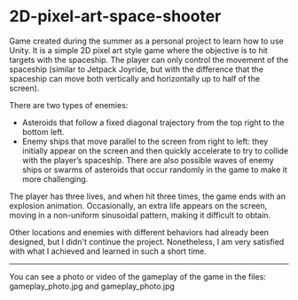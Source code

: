 # 2D-pixel-art-space-shooter
Game created during the summer as a personal project to learn how to use Unity. It is a simple 2D pixel art style game where the objective is to hit targets with the spaceship. The player can only control the movement of the spaceship (similar to Jetpack Joyride, but with the difference that the spaceship can move both vertically and horizontally up to half of the screen).

There are two types of enemies:

- Asteroids that follow a fixed diagonal trajectory from the top right to the bottom left.
- Enemy ships that move parallel to the screen from right to left: they initially appear on the screen and then quickly    accelerate to try to collide with the player’s spaceship.
There are also possible waves of enemy ships or swarms of asteroids that occur randomly in the game to make it more challenging.

The player has three lives, and when hit three times, the game ends with an explosion animation. Occasionally, an extra life appears on the screen, moving in a non-uniform sinusoidal pattern, making it difficult to obtain.

Other locations and enemies with different behaviors had already been designed, but I didn't continue the project. Nonetheless, I am very satisfied with what I achieved and learned in such a short time.

________

You can see a photo or video of the gameplay of the game in the files: gameplay_photo.jpg and gameplay_photo.jpg
